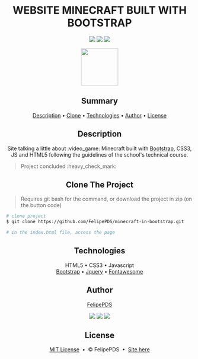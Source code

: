 # <h1 align="center">WEBSITE MINECRAFT BUILT WITH BOOTSTRAP</h1>

<p align="center"><a href="https://github.com/FelipePDS/The-redemption-plage/blob/main/LICENSE"><img src="https://img.shields.io/github/license/FelipePDS/The-redemption-plage"/></a> <img src="https://img.shields.io/static/v1?label=Bootstrap&message=v4.0.0&color=7952B3&style=flat-square&logo=bootstrap&logoColor=white"/> <a href="https://felipepds.github.io/minecraft-in-bootstrap"><img src="https://img.shields.io/static/v1?label=+&message=Minecraft+in+bootstrap&color=62B47A&style=flat-square&logo=+"/></a></p>

<p align="center"><img src="https://github.com/FelipePDS/minecraft-in-bootstrap.github.io/blob/main/assets/images/icons/favicon.png" width="100px"/></p>

<h2 align="center">Summary</h2>
<p align="center">
  <a href="#description">Description</a> &bull; 
  <a href="#clone">Clone</a> &bull; 
  <a href="#technologies">Technologies</a> &bull; 
  <a href="#author">Author</a> &bull; 
  <a href="#license">License</a>
</p>

<h2 align="center">Description</h2>
<p align="center">Site talking a little about :video_game: Minecraft built with <a href="https://getbootstrap.com/">Bootstrap</a>, CSS3, JS and HTML5 following the guidelines of the school's technical course.</p> 
<blockquote>Project concluded :heavy_check_mark:</blockquote>

<h2 align="center" id="clone">Clone The Project</h2>
<blockquote>Requires git bash for the command, or download the project in zip (on the button code)</blockquote>

```bash
# clone project
$ git clone https://github.com/FelipePDS/minecraft-in-bootstrap.git

# in the index.html file, access the page
```

<h2 align="center">Technologies</h2>
<p align="center">
  HTML5 &bull; 
  CSS3 &bull; 
  Javascript <br>
  <a href="https://getbootstrap.com/">Bootstrap</a> &bull; 
  <a href="https://jquery.com/">Jquery</a> &bull; 
  <a href="https://fontawesome.com/">Fontawesome</a>
</p>

<h2 align="center">Author</h2>
<p align="center"><a href="https://felipepds.github.io/felipepds-resume/">FelipePDS</a></p>
<p align="center"><a href="https://www.linkedin.com/in/felipe-p-da-silva-a55b891ba/?lipi=urn%3Ali%3Apage%3Ad_flagship3_feed%3BiErPy3g7Q1KGOaD%2BsGw%2Fpg%3D%3D"><img src="https://img.shields.io/static/v1?label=+&message=Felipe+P.+Da+Silva&color=0A66C2&style=flat&logo=linkedin&logoColor=white"/></a> <a href="https://twitter.com/FelipePintoDaS1"><img src="https://img.shields.io/static/v1?label=+&message=@FelipePintoDaS1&color=1DA1F2&style=flat&logo=twitter&logoColor=white"/></a> <img src="https://img.shields.io/static/v1?label=+&message=felipepdasilva66@gmail.com&color=EA4335&style=flat&logo=gmail&logoColor=white"/></p>

<h2 align="center">License</h2>
<p align="center"><a href="https://github.com/FelipePDS/minecraft-in-bootstrap.github.io/blob/main/LICENSE">MIT License</a> &nbsp;&bull;&nbsp; &copy; FelipePDS &nbsp;&bull;&nbsp; <a href="https://felipepds.github.io/bootstrap-site-minecraft">Site here</a></p>
